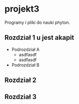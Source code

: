 # projekt3
Programy i pliki do nauki phyton.

## Rozdział 1 u jest akapit
* Podrozdział A
	* asdfasdf
	* asdfasdf
* Podrozdział B

## Rozdział 2


## Rozdział 3
